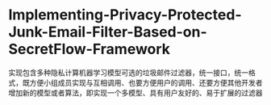 # Implementing-Privacy-Protected-Junk-Email-Filter-Based-on-SecretFlow-Framework
实现包含多种隐私计算机器学习模型可选的垃圾邮件过滤器，统一接口，统一格式，既方便小组成员实现与互相调用、也要方便用户的调用、还要方便其他开发者增加新的模型或者算法，即实现一个多模型、具有用户友好的、易于扩展的过滤器
